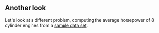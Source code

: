 ## Another look

Let's look at a different problem, computing the average horsepower of 8 cylinder engines from a [sample data set](../data/cars.xls).

